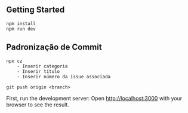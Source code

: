 ## Getting Started
    npm install
    npm run dev
## Padronização de Commit
    npx cz
        - Inserir categoria
        - Inserir título
        - Inserir número da issue associada

    git push origin <branch>

First, run the development server:
Open [http://localhost:3000](http://localhost:3000) with your browser to see the result.